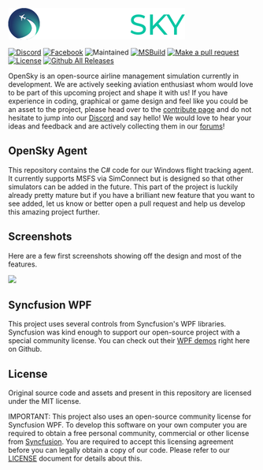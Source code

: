 <img src="https://raw.githubusercontent.com/opensky-to/branding/master/png/OpenSkyLogo_Banner64.png" placeholder="OpenSky" />

[![Discord](https://img.shields.io/discord/837475420923756544.svg?label=&logo=discord&logoColor=ffffff&color=7389D8&labelColor=6A7EC2)](https://discord.com/invite/eR3yePrj79)
[![Facebook](https://img.shields.io/badge/-OpenSky-e84393?label=&logo=facebook&logoColor=ffffff&color=6399AE&labelColor=00C2CB)](https://www.facebook.com/Opensky.to/)
![Maintained][maintained-badge]
[![MSBuild](https://github.com/opensky-to/agent-msfs/actions/workflows/msbuild.yml/badge.svg)](https://github.com/opensky-to/agent-msfs/actions/workflows/msbuild.yml)
[![Make a pull request][prs-badge]][prs]
[![License][license-badge]](LICENSE.md)
[![Github All Releases](https://img.shields.io/github/downloads/opensky-to/agent-msfs/total.svg)]()

OpenSky is an open-source airline management simulation currently in development. We are actively seeking aviation enthusiast whom would love to be part of this upcoming project and shape it with us! If you have experience in coding, graphical or game design and feel like you could be an asset to the project, please head over to the [contribute page](https://www.opensky.to/contribute) and do not hesitate to jump into our [Discord](https://discord.com/invite/eR3yePrj79) and say hello! We would love to hear your ideas and feedback and are actively collecting them in our [forums](https://forum.opensky.to/)!

## OpenSky Agent

This repository contains the C# code for our Windows flight tracking agent. It currently supports MSFS via SimConnect but is designed so that other simulators can be added in the future. This part of the project is luckily already pretty mature but if you have a brilliant new feature that
you want to see added, let us know or better open a pull request and help us develop this amazing project further.

## Screenshots

Here are a few first screenshots showing off the design and most of the features.

<img src="https://raw.githubusercontent.com/opensky-to/agent-msfs/main/Screenshots/ready_for_takeoff.png" placeholder="Flight Planning" />

## Syncfusion WPF

This project uses several controls from Syncfusion's WPF libraries. Syncfusion was kind enough to support our open-source project with a special community license. You can check out their [WPF demos](https://github.com/syncfusion/wpf-demos) right here on Github.

## License

Original source code and assets and present in this repository are licensed under the MIT license.

IMPORTANT: This project also uses an open-source community license for Syncfusion WPF. To develop this software on your own computer you are required to obtain a free
personal community, commercial or other license from [Syncfusion](https://www.syncfusion.com). You are required to accept this licensing agreement before you can legally obtain a copy of our code. Please refer to our [LICENSE](https://raw.githubusercontent.com/opensky-to/agent-msfs/main/LICENSE) document for details about this.

[maintained-badge]: https://img.shields.io/badge/maintained-yes-brightgreen
[license-badge]: https://img.shields.io/badge/license-MIT-blue.svg
[license]: https://github.com/maximegris/angular-electron/blob/master/LICENSE.md
[prs-badge]: https://img.shields.io/badge/PRs-welcome-red.svg
[prs]: http://makeapullrequest.com
